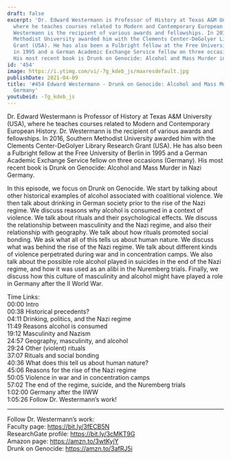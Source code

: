 ```yaml
---
draft: false
excerpt: 'Dr. Edward Westermann is Professor of History at Texas A&M University (USA),
  where he teaches courses related to Modern and Contemporary European History. Dr.
  Westermann is the recipient of various awards and fellowships. In 2016, Southern
  Methodist University awarded him with the Clements Center-DeGolyer Library Research
  Grant (USA). He has also been a Fulbright fellow at the Free University of Berlin
  in 1995 and a German Academic Exchange Service fellow on three occasions (Germany).
  His most recent book is Drunk on Genocide: Alcohol and Mass Murder in Nazi Germany.'
id: '454'
image: https://i.ytimg.com/vi/-7g_kdeb_js/maxresdefault.jpg
publishDate: 2021-04-09
title: '#454 Edward Westermann - Drunk on Genocide: Alcohol and Mass Murder in Nazi
  Germany'
youtubeid: -7g_kdeb_js
---
```

<div class="timelinks">

Dr. Edward Westermann is Professor of History at Texas A&M University (USA), where he teaches courses related to Modern and Contemporary European History. Dr. Westermann is the recipient of various awards and fellowships. In 2016, Southern Methodist University awarded him with the Clements Center-DeGolyer Library Research Grant (USA). He has also been a Fulbright fellow at the Free University of Berlin in 1995 and a German Academic Exchange Service fellow on three occasions (Germany). His most recent book is Drunk on Genocide: Alcohol and Mass Murder in Nazi Germany.

In this episode, we focus on Drunk on Genocide. We start by talking about other historical examples of alcohol associated with coalitional violence. We then talk about drinking in German society prior to the rise of the Nazi regime. We discuss reasons why alcohol is consumed in a context of violence. We talk about rituals and their psychological effects. We discuss the relationship between masculinity and the Nazi regime, and also their relationship with geography. We talk about how rituals promoted social bonding. We ask what all of this tells us about human nature. We discuss what was behind the rise of the Nazi regime. We talk about different kinds of violence perpetrated during war and in concentration camps. We also talk about the possible role alcohol played in suicides in the end of the Nazi regime, and how it was used as an alibi in the Nuremberg trials. Finally, we discuss how this culture of masculinity and alcohol might have played a role in Germany after the II World War.

Time Links:  
<time>00:00</time> Intro  
<time>00:38</time> Historical precedents?  
<time>04:11</time> Drinking, politics, and the Nazi regime  
<time>11:49</time> Reasons alcohol is consumed  
<time>19:12</time> Masculinity and Nazism   
<time>24:57</time> Geography, masculinity, and alcohol  
<time>29:24</time> Other (violent) rituals  
<time>37:07</time> Rituals and social bonding  
<time>40:36</time> What does this tell us about human nature?  
<time>45:06</time> Reasons for the rise of the Nazi regime   
<time>50:05</time> Violence in war and in concentration camps  
<time>57:02</time> The end of the regime, suicide, and the Nuremberg trials  
<time>1:02:00</time> Germany after the IIWW  
<time>1:05:26</time> Follow Dr. Westermann’s work!

---

Follow Dr. Westermann’s work:  
Faculty page: https://bit.ly/3fECB5N  
ResearchGate profile: https://bit.ly/3cMKT9G  
Amazon page: https://amzn.to/3wtKyjY  
Drunk on Genocide: https://amzn.to/3afRJ5i

</div>

